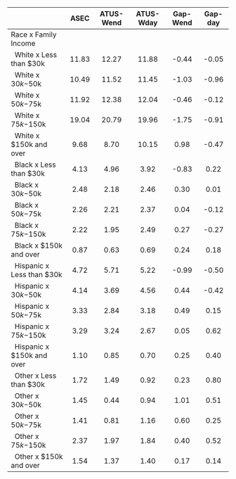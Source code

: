 
|                      |         ASEC |    ATUS-Wend |    ATUS-Wday |     Gap-Wend |      Gap-day |
| -------------------- | :----------: | :----------: | :----------: | :----------: | :----------: |
| Race x Family Income |              |              |              |              |              |
| &nbsp;&nbsp;White x Less than $30k |        11.83 |        12.27 |        11.88 |        -0.44 |        -0.05 |
| &nbsp;&nbsp;White x $30k-$50k |        10.49 |        11.52 |        11.45 |        -1.03 |        -0.96 |
| &nbsp;&nbsp;White x $50k-$75k |        11.92 |        12.38 |        12.04 |        -0.46 |        -0.12 |
| &nbsp;&nbsp;White x $75k-$150k |        19.04 |        20.79 |        19.96 |        -1.75 |        -0.91 |
| &nbsp;&nbsp;White x $150k and over |         9.68 |         8.70 |        10.15 |         0.98 |        -0.47 |
| &nbsp;&nbsp;Black x Less than $30k |         4.13 |         4.96 |         3.92 |        -0.83 |         0.22 |
| &nbsp;&nbsp;Black x $30k-$50k |         2.48 |         2.18 |         2.46 |         0.30 |         0.01 |
| &nbsp;&nbsp;Black x $50k-$75k |         2.26 |         2.21 |         2.37 |         0.04 |        -0.12 |
| &nbsp;&nbsp;Black x $75k-$150k |         2.22 |         1.95 |         2.49 |         0.27 |        -0.27 |
| &nbsp;&nbsp;Black x $150k and over |         0.87 |         0.63 |         0.69 |         0.24 |         0.18 |
| &nbsp;&nbsp;Hispanic x Less than $30k |         4.72 |         5.71 |         5.22 |        -0.99 |        -0.50 |
| &nbsp;&nbsp;Hispanic x $30k-$50k |         4.14 |         3.69 |         4.56 |         0.44 |        -0.42 |
| &nbsp;&nbsp;Hispanic x $50k-$75k |         3.33 |         2.84 |         3.18 |         0.49 |         0.15 |
| &nbsp;&nbsp;Hispanic x $75k-$150k |         3.29 |         3.24 |         2.67 |         0.05 |         0.62 |
| &nbsp;&nbsp;Hispanic x $150k and over |         1.10 |         0.85 |         0.70 |         0.25 |         0.40 |
| &nbsp;&nbsp;Other x Less than $30k |         1.72 |         1.49 |         0.92 |         0.23 |         0.80 |
| &nbsp;&nbsp;Other x $30k-$50k |         1.45 |         0.44 |         0.94 |         1.01 |         0.51 |
| &nbsp;&nbsp;Other x $50k-$75k |         1.41 |         0.81 |         1.16 |         0.60 |         0.25 |
| &nbsp;&nbsp;Other x $75k-$150k |         2.37 |         1.97 |         1.84 |         0.40 |         0.52 |
| &nbsp;&nbsp;Other x $150k and over |         1.54 |         1.37 |         1.40 |         0.17 |         0.14 |


